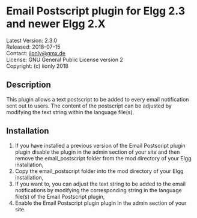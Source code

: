 Email Postscript plugin for Elgg 2.3 and newer Elgg 2.X
=======================================================

Latest Version: 2.3.0  
Released: 2018-07-15  
Contact: iionly@gmx.de  
License: GNU General Public License version 2  
Copyright: (c) iionly 2018


Description
-----------

This plugin allows a text postscript to be added to every email notification sent out to users. The content of the postscript can be adjusted by modifying the text string within the language file(s).


Installation
------------

1. If you have installed a previous version of the Email Postscript plugin plugin disable the plugin in the admin section of your site and then remove the email_postscript folder from the mod directory of your Elgg installation,
2. Copy the email_postscript folder into the mod directory of your Elgg installation,
3. If you want to, you can adjust the text string to be added to the email notifications by modifying the corresponding string in the language file(s) of the Email Postscript plugin,
3. Enable the Email Postscript plugin plugin in the admin section of your site.
